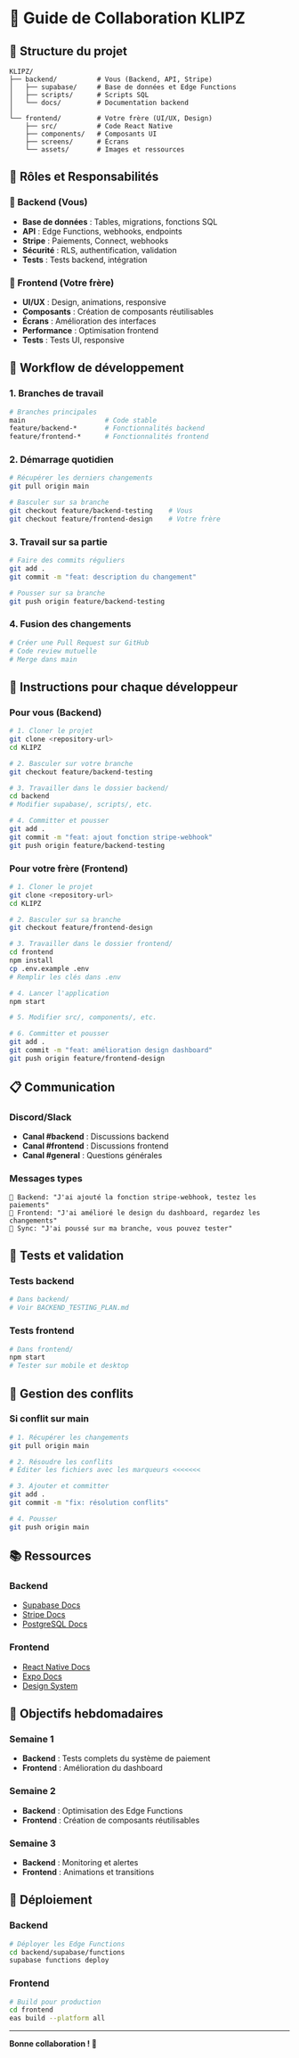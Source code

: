 # 🤝 Guide de Collaboration KLIPZ

## 📁 Structure du projet

```
KLIPZ/
├── backend/          # Vous (Backend, API, Stripe)
│   ├── supabase/     # Base de données et Edge Functions
│   ├── scripts/      # Scripts SQL
│   └── docs/         # Documentation backend
│
└── frontend/         # Votre frère (UI/UX, Design)
    ├── src/          # Code React Native
    ├── components/   # Composants UI
    ├── screens/      # Écrans
    └── assets/       # Images et ressources
```

## 👥 Rôles et Responsabilités

### 🔧 Backend (Vous)
- **Base de données** : Tables, migrations, fonctions SQL
- **API** : Edge Functions, webhooks, endpoints
- **Stripe** : Paiements, Connect, webhooks
- **Sécurité** : RLS, authentification, validation
- **Tests** : Tests backend, intégration

### 🎨 Frontend (Votre frère)
- **UI/UX** : Design, animations, responsive
- **Composants** : Création de composants réutilisables
- **Écrans** : Amélioration des interfaces
- **Performance** : Optimisation frontend
- **Tests** : Tests UI, responsive

## 🔄 Workflow de développement

### 1. Branches de travail
```bash
# Branches principales
main                    # Code stable
feature/backend-*       # Fonctionnalités backend
feature/frontend-*      # Fonctionnalités frontend
```

### 2. Démarrage quotidien
```bash
# Récupérer les derniers changements
git pull origin main

# Basculer sur sa branche
git checkout feature/backend-testing    # Vous
git checkout feature/frontend-design    # Votre frère
```

### 3. Travail sur sa partie
```bash
# Faire des commits réguliers
git add .
git commit -m "feat: description du changement"

# Pousser sur sa branche
git push origin feature/backend-testing
```

### 4. Fusion des changements
```bash
# Créer une Pull Request sur GitHub
# Code review mutuelle
# Merge dans main
```

## 🚀 Instructions pour chaque développeur

### Pour vous (Backend)
```bash
# 1. Cloner le projet
git clone <repository-url>
cd KLIPZ

# 2. Basculer sur votre branche
git checkout feature/backend-testing

# 3. Travailler dans le dossier backend/
cd backend
# Modifier supabase/, scripts/, etc.

# 4. Committer et pousser
git add .
git commit -m "feat: ajout fonction stripe-webhook"
git push origin feature/backend-testing
```

### Pour votre frère (Frontend)
```bash
# 1. Cloner le projet
git clone <repository-url>
cd KLIPZ

# 2. Basculer sur sa branche
git checkout feature/frontend-design

# 3. Travailler dans le dossier frontend/
cd frontend
npm install
cp .env.example .env
# Remplir les clés dans .env

# 4. Lancer l'application
npm start

# 5. Modifier src/, components/, etc.

# 6. Committer et pousser
git add .
git commit -m "feat: amélioration design dashboard"
git push origin feature/frontend-design
```

## 📋 Communication

### Discord/Slack
- **Canal #backend** : Discussions backend
- **Canal #frontend** : Discussions frontend
- **Canal #general** : Questions générales

### Messages types
```
🔧 Backend: "J'ai ajouté la fonction stripe-webhook, testez les paiements"
🎨 Frontend: "J'ai amélioré le design du dashboard, regardez les changements"
🔄 Sync: "J'ai poussé sur ma branche, vous pouvez tester"
```

## 🧪 Tests et validation

### Tests backend
```bash
# Dans backend/
# Voir BACKEND_TESTING_PLAN.md
```

### Tests frontend
```bash
# Dans frontend/
npm start
# Tester sur mobile et desktop
```

## 🚨 Gestion des conflits

### Si conflit sur main
```bash
# 1. Récupérer les changements
git pull origin main

# 2. Résoudre les conflits
# Éditer les fichiers avec les marqueurs <<<<<<<

# 3. Ajouter et committer
git add .
git commit -m "fix: résolution conflits"

# 4. Pousser
git push origin main
```

## 📚 Ressources

### Backend
- [Supabase Docs](https://supabase.com/docs)
- [Stripe Docs](https://stripe.com/docs)
- [PostgreSQL Docs](https://www.postgresql.org/docs/)

### Frontend
- [React Native Docs](https://reactnative.dev/docs)
- [Expo Docs](https://docs.expo.dev/)
- [Design System](https://designsystem.digital.gov/)

## 🎯 Objectifs hebdomadaires

### Semaine 1
- **Backend** : Tests complets du système de paiement
- **Frontend** : Amélioration du dashboard

### Semaine 2
- **Backend** : Optimisation des Edge Functions
- **Frontend** : Création de composants réutilisables

### Semaine 3
- **Backend** : Monitoring et alertes
- **Frontend** : Animations et transitions

## 🚀 Déploiement

### Backend
```bash
# Déployer les Edge Functions
cd backend/supabase/functions
supabase functions deploy
```

### Frontend
```bash
# Build pour production
cd frontend
eas build --platform all
```

---

**Bonne collaboration ! 🚀** 